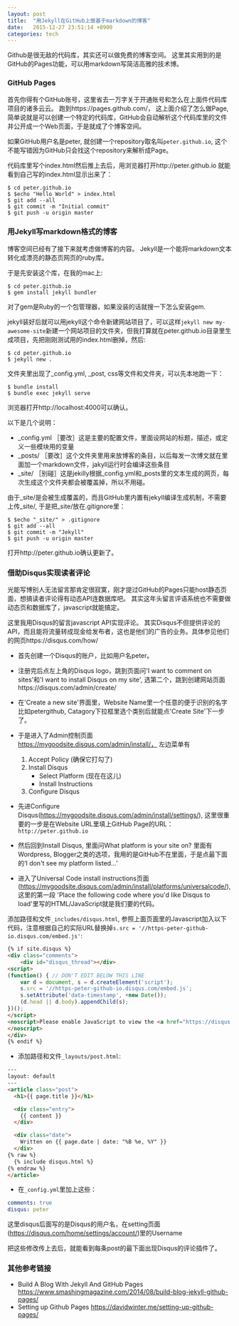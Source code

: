 ```yaml
---
layout: post
title:  "用Jekyll在GitHub上做基于markdown的博客"
date:   2015-12-27 23:51:14 +0900
categories: tech
---
```


Github是很无敌的代码库，其实还可以做免费的博客空间。 这里其实用到的是GitHub的Pages功能，可以用markdown写简洁高雅的技术博。

### GitHub Pages

首先你得有个GitHub账号，这里省去一万字关于开通账号和怎么在上面件代码库项目的诸多云云。
跑到https://pages.github.com/， 这上面介绍了怎么做Page, 简单说就是可以创建一个特定的代码库，GitHub会自动解析这个代码库里的文件并公开成一个Web页面，于是就成了个博客空间。 

如果GitHub用户名是peter, 就创建一个repository取名叫`peter.github.io`, 这个不能写错因为GitHub只会找这个repository来解析成Page。

代码库里写个index.html然后推上去后，用浏览器打开http://peter.github.io 就能看到自己写的index.html显示出来了：

```shell-session
$ cd peter.github.io
$ $echo "Hello World" > index.html
$ git add --all
$ git commit -m "Initial commit"
$ git push -u origin master
```
### 用Jekyll写markdown格式的博客

博客空间已经有了接下来就考虑做博客的内容。
Jekyll是一个能将markdown文本转化成漂亮的静态页网页的ruby库。

于是先安装这个库，在我的mac上:

```shell-session
$ cd peter.github.io
$ gem install jekyll bundler
```

对了gem是Ruby的一个包管理器，如果没装的话就搜一下怎么安装gem.

jekyll装好后就可以用jekyll这个命令新建网站项目了，可以这样`jekyll new my-awesome-site`新建一个网站项目的文件夹，但我打算就在peter.github.io目录里生成项目，先把刚刚测试用的index.html删掉，然后:

```shell-session
$ cd peter.github.io
$ jekyll new .
```

文件夹里出现了_config.yml, _post, css等文件和文件夹，可以先本地跑一下：

```shell-session
$ bundle install
$ bundle exec jekyll serve
```

浏览器打开http://localhost:4000可以确认。

以下是几个说明：

* _config.yml  ［要改］这是主要的配置文件，里面设网站的标题，描述，或定义一些模块用的变量
* _posts/ ［要改］这个文件夹里用来放博客的条目，以后每发一次博文就在里面加一个markdown文件，jakyll运行时会编译这些条目
* _site/ ［别碰］这是jekilly根据_config.yml和_posts里的文本生成的网页，每次生成这个文件夹都会被覆盖掉，所以不用碰。

由于_site/是会被生成覆盖的，而且GitHub里内置有jekyll编译生成机制，不需要上传_site/, 于是把_site/放在.gitignore里：

```shell-session
$ $echo "_site/" > .gitignore
$ git add --all
$ git commit -m "Jekyll"
$ git push -u origin master
```

打开http://peter.github.io确认更新了。

### 借助Disqus实现读者评论

光能写博别人无法留言那肯定很寂寞，刚才提过GitHub的Pages只能host静态页面，想搞读者评论得有动态API连数据库吧。 
其实这年头留言评语系统也不需要做动态页和数据库了，javascript就能搞定。

这里我用Disqus的留言javascript API实现评论。 其实Disqus不但提供评论的API，而且能将流量转成现金给发布者，这也是他们的广告的业务。具体参见他们的网页https://disqus.com/how/

* 首先创建一个Disqus的账户，比如用户名peter。

* 注册完后点左上角的Disqus logo，跳到页面问'I want to comment on sites'和'I want to install Disqus on my site', 选第二个，跳到创建网站页面https://disqus.com/admin/create/

* 在'Create a new site'界面里，Website Name里一个任意的便于识别的名字比如petergithub, Catagory下拉框里选个类别后就能点'Create Site'下一步了。

* 于是进入了Admin控制页面 https://mygoodsite.disqus.com/admin/install/， 左边菜单有 
    1. Accept Policy (确保它打勾了) 
    2. Install Disqus
        - Select Platform (现在在这儿)
        - Install Instructions
    3. Configure Disqus

* 先进Configure Disqus(https://mygoodsite.disqus.com/admin/install/settings/), 这里很重要的一步是在Website URL里填上GitHub Page的URL： `http://peter.github.io`

* 然后回到Install Disqus, 里面问What platform is your site on? 里面有Wordpress, Blogger之类的选项，我用的是GitHub不在里面，于是点最下面的‘I don't see my platform listed...’

* 进入了Universal Code install instructions页面(https://mygoodsite.disqus.com/admin/install/platforms/universalcode/), 这里的第一段 'Place the following code where you'd like Disqus to load'里写的HTML/JavaScript就是我们要的代码。

添加路径和文件`_includes/disqus.html`, 参照上面页面里的Javascript加入以下代码，注意根据自己的实际URL替换掉`s.src = '//https-peter-github-io.disqus.com/embed.js'`:

```html
{% if site.disqus %}
<div class="comments">
    <div id="disqus_thread"></div>
<script>
(function() { // DON'T EDIT BELOW THIS LINE
    var d = document, s = d.createElement('script');
    s.src = '//https-peter-github-io.disqus.com/embed.js';
    s.setAttribute('data-timestamp', +new Date());
    (d.head || d.body).appendChild(s);
})();
</script>
<noscript>Please enable JavaScript to view the <a href="https://disqus.com/?ref_noscript">comments powered by Disqus.</a>
</noscript>
</div>
{% endif %}
```

* 添加路径和文件`_layouts/post.html`:

```html
---
layout: default
---
<article class="post">
  <h1>{{ page.title }}</h1>

  <div class="entry">
    {{ content }}
  </div>

  <div class="date">
    Written on {{ page.date | date: "%B %e, %Y" }}
  </div>
{% raw %}
  {% include disqus.html %}
{% endraw %}
</article>
```

* 在`_config.yml`里加上这些：

```yaml
comments: true
disqus: peter
```

这里disqus后面写的是Disqus的用户名，在setting页面(https://disqus.com/home/settings/account/)里的Username

把这些修改传上去后，就能看到每条post的最下面出现Disqus的评论插件了。


### 其他参考链接
* Build A Blog With Jekyll And GitHub Pages https://www.smashingmagazine.com/2014/08/build-blog-jekyll-github-pages/
* Setting up Github Pages  https://davidwinter.me/setting-up-github-pages/
